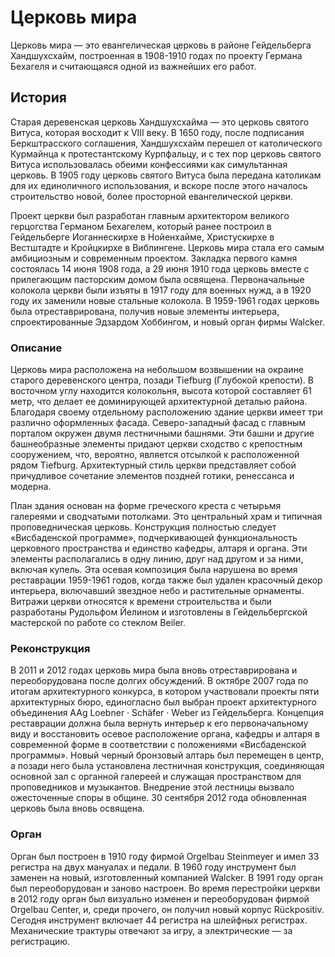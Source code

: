 # Церковь мира

Церковь мира — это евангелическая церковь в районе Гейдельберга Хандшухсхайм, построенная в 1908-1910 годах по проекту Германа Бехагеля и считающаяся одной из важнейших его работ.

## История
Старая деревенская церковь Хандшухсхайма — это церковь святого Витуса, которая восходит к VIII веку. В 1650 году, после подписания Беркштрасского соглашения, Хандшухсхайм перешел от католического Курмайнца к протестантскому Курпфальцу, и с тех пор церковь святого Витуса использовалась обеими конфессиями как симультанная церковь. В 1905 году церковь святого Витуса была передана католикам для их единоличного использования, и вскоре после этого началось строительство новой, более просторной евангелической церкви.

Проект церкви был разработан главным архитектором великого герцогства Германом Бехагелем, который ранее построил в Гейдельберге Иоганнескирхе в Нойенхайме, Христускирхе в Вестштадте и Кройцкирхе в Виблингене. Церковь мира стала его самым амбициозным и современным проектом. Закладка первого камня состоялась 14 июня 1908 года, а 29 июня 1910 года церковь вместе с прилегающим пасторским домом была освящена. Первоначальные колокола церкви были изъяты в 1917 году для военных нужд, а в 1920 году их заменили новые стальные колокола. В 1959-1961 годах церковь была отреставрирована, получив новые элементы интерьера, спроектированные Эдзардом Хоббингом, и новый орган фирмы Walcker.

### Описание
Церковь мира расположена на небольшом возвышении на окраине старого деревенского центра, позади Tiefburg (Глубокой крепости). В восточном углу находится колокольня, высота которой составляет 61 метр, что делает ее доминирующей архитектурной деталью района. Благодаря своему отдельному расположению здание церкви имеет три различно оформленных фасада. Северо-западный фасад с главным порталом окружен двумя лестничными башнями. Эти башни и другие башнеобразные элементы придают церкви сходство с крепостным сооружением, что, вероятно, является отсылкой к расположенной рядом Tiefburg. Архитектурный стиль церкви представляет собой причудливое сочетание элементов поздней готики, ренессанса и модерна.

План здания основан на форме греческого креста с четырьмя галереями и сводчатыми потолками. Это центральный храм и типичная проповедническая церковь. Конструкция полностью следует «Висбаденской программе», подчеркивающей функциональность церковного пространства и единство кафедры, алтаря и органа. Эти элементы располагались в одну линию, друг над другом и за ними, включая купель. Эта осевая композиция была нарушена во время реставрации 1959-1961 годов, когда также был удален красочный декор интерьера, включавший звездное небо и растительные орнаменты. Витражи церкви относятся к времени строительства и были разработаны Рудольфом Йелином и изготовлены в Гейдельбергской мастерской по работе со стеклом Beiler.

### Реконструкция
В 2011 и 2012 годах церковь мира была вновь отреставрирована и переоборудована после долгих обсуждений. В октябре 2007 года по итогам архитектурного конкурса, в котором участвовали проекты пяти архитектурных бюро, единогласно был выбран проект архитектурного объединения AAg Loebner · Schäfer · Weber из Гейдельберга. Концепция реставрации должна была вернуть интерьер к его первоначальному виду и восстановить осевое расположение органа, кафедры и алтаря в современной форме в соответствии с положениями «Висбаденской программы». Новый черный бронзовый алтарь был перемещен в центр, а позади него была установлена лестничная конструкция, соединяющая основной зал с органной галереей и служащая пространством для проповедников и музыкантов. Внедрение этой лестницы вызвало ожесточенные споры в общине. 30 сентября 2012 года обновленная церковь была вновь освящена.

### Орган
Орган был построен в 1910 году фирмой Orgelbau Steinmeyer и имел 33 регистра на двух мануалах и педали. В 1960 году инструмент был заменен на новый, изготовленный компанией Walcker. В 1991 году орган был переоборудован и заново настроен. Во время перестройки церкви в 2012 году орган был визуально изменен и переоборудован фирмой Orgelbau Center, и, среди прочего, он получил новый корпус Rückpositiv. Сегодня инструмент включает 44 регистра на шлейфных регистрах. Механические трактуры отвечают за игру, а электрические — за регистрацию.
